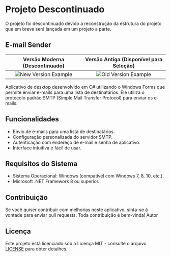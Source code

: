 # Projeto Descontinuado

O projeto foi descontinuado devido a reconstrução da estrutura do projeto que em breve será lançada em um projeto a parte.

## E-mail Sender

| Versão Moderna (Descontinuado) | Versão Antiga (Disponível para Seleção) |
|:-----------------------------------:|:--------------------------------------:|
| ![New Version Example](https://imgur.com/opRYcBh.png) | ![Old Version Example](https://imgur.com/rOPT96o.png) |

Aplicativo de desktop desenvolvido em C# utilizando o Windows Forms que permite enviar e-mails para uma lista de destinatários. Ele utiliza o protocolo padrão SMTP (Simple Mail Transfer Protocol) para enviar os e-mails.

## Funcionalidades

- Envio de e-mails para uma lista de destinatários.
- Configuração personalizada do servidor SMTP.
- Autenticação com endereço de e-mail e senha de aplicativo.
- Interface intuitiva e fácil de usar.

## Requisitos do Sistema

- Sistema Operacional: Windows (compatível com Windows 7, 8, 10, etc.).
- Microsoft .NET Framework 8 ou superior.

## Contribuição

Se você quiser contribuir com melhorias neste aplicativo, sinta-se à vontade para enviar pull requests. Toda contribuição é bem-vinda!
Autor

## Licença

Este projeto está licenciado sob a Licença MIT - consulte o arquivo [LICENSE](https://github.com/rodriaum/MailSender?tab=MIT-1-ov-file#MIT-1-ov-file) para obter detalhes.